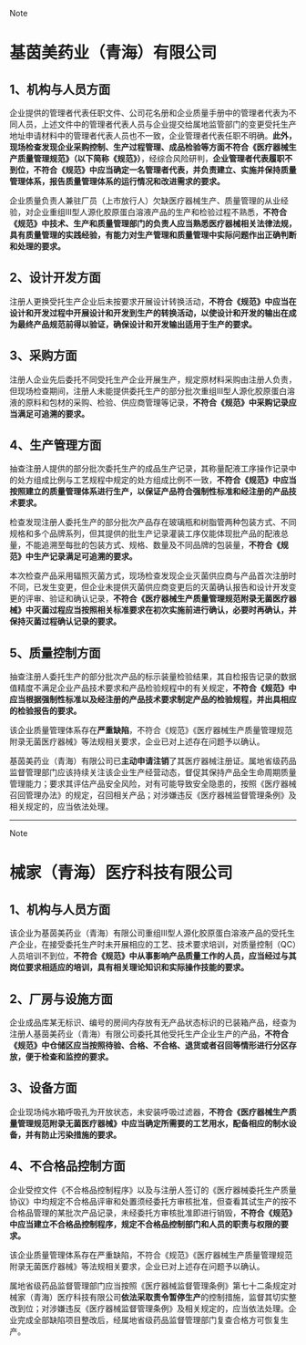 > [!NOTE]
>  # 基茵美药业（青海）有限公司

## 1、机构与人员方面

企业提供的管理者代表任职文件、公司花名册和企业质量手册中的管理者代表为不同人员，上述文件中的管理者代表人员与企业提交给属地监管部门的变更受托生产地址申请材料中的管理者代表人员也不一致，企业管理者代表任职不明确。**此外，现场检查发现企业采购控制、生产过程管理、成品检验等方面不符合《医疗器械生产质量管理规范》（以下简称《规范》）**，经综合风险研判，**企业管理者代表履职不到位，不符合《规范》中应当确定一名管理者代表，并负责建立、实施并保持质量管理体系，报告质量管理体系的运行情况和改进需求的要求。**

企业质量负责人兼驻厂员（上市放行人）欠缺医疗器械生产、质量管理的从业经验，对企业重组Ⅲ型人源化胶原蛋白溶液产品的生产和检验过程不熟悉，**不符合《规范》中技术、生产和质量管理部门的负责人应当熟悉医疗器械相关法律法规，具有质量管理的实践经验，有能力对生产管理和质量管理中实际问题作出正确判断和处理的要求。**

## 2、设计开发方面

注册人更换受托生产企业后未按要求开展设计转换活动，**不符合《规范》中应当在设计和开发过程中开展设计和开发到生产的转换活动，以使设计和开发的输出在成为最终产品规范前得以验证，确保设计和开发输出适用于生产的要求。**

## 3、采购方面

注册人企业先后委托不同受托生产企业开展生产，规定原材料采购由注册人负责，但现场检查期间，注册人未能提供委托生产的部分批次重组Ⅲ型人源化胶原蛋白溶液的原料和包材的采购、检验、供应商管理等记录，**不符合《规范》中采购记录应当满足可追溯的要求。**

## 4、生产管理方面

抽查注册人提供的部分批次委托生产的成品生产记录，其称量配液工序操作记录中的处方组成比例与工艺规程中规定的处方组成比例不一致，**不符合《规范》中应当按照建立的质量管理体系进行生产，以保证产品符合强制性标准和经注册的产品技术要求。**

检查发现注册人委托生产的部分批次产品存在玻璃瓶和树脂管两种包装方式、不同规格和多个品牌系列，但其提供的批生产记录灌装工序仅能体现批产品的配液总量，不能追溯至每批的包装方式、规格、数量及不同品牌的包装量，**不符合《规范》中生产记录满足可追溯的要求。**

本次检查产品采用辐照灭菌方式，现场检查发现企业灭菌供应商与产品首次注册时不同，已发生变更，但企业未提供灭菌供应商变更后的灭菌确认报告和设计开发变更的评审、验证和确认记录，**不符合《医疗器械生产质量管理规范附录无菌医疗器械》中灭菌过程应当按照相关标准要求在初次实施前进行确认，必要时再确认，并保持灭菌过程确认记录的要求。**

## 5、质量控制方面

抽查注册人委托生产的部分批次产品的标示装量检验结果，其自检报告记录的数据值精度不满足企业产品技术要求和产品检验规程中的有关规定，**不符合《规范》中应当根据强制性标准以及经注册的产品技术要求制定产品的检验规程，并出具相应的检验报告的要求。**

该企业质量管理体系存在**严重缺陷**，不符合《规范》《医疗器械生产质量管理规范附录无菌医疗器械》等法规相关要求，企业已对上述存在问题予以确认。

基茵美药业（青海）有限公司已**主动申请注销**了其医疗器械注册证。属地省级药品监督管理部门应该持续关注该企业生产经营动态，督促其保持产品全生命周期质量管理能力；要求其评估产品安全风险，对有可能导致安全隐患的，按照《医疗器械召回管理办法》的规定，召回相关产品；对涉嫌违反《医疗器械监督管理条例》及相关规定的，应当依法处理。

***

> [!NOTE]
>  # 械家（青海）医疗科技有限公司

## 1、机构与人员方面

该企业为基茵美药业（青海）有限公司重组III型人源化胶原蛋白溶液产品的受托生产企业，在接受委托生产时未开展相应的工艺、技术要求培训，对质量控制（QC）人员培训不到位，**不符合《规范》中从事影响产品质量工作的人员，应当经过与其岗位要求相适应的培训，具有相关理论知识和实际操作技能的要求。**

## 2、厂房与设施方面

企业成品库某无标识、编号的房间内存放有无产品状态标识的已装箱产品，经查为注册人基茵美药业（青海）有限公司委托其他受托生产企业生产的产品，**不符合《规范》中仓储区应当按照待验、合格、不合格、退货或者召回等情形进行分区存放，便于检查和监控的要求。**

## 3、设备方面

企业现场纯水箱呼吸孔为开放状态，未安装呼吸过滤器，**不符合《医疗器械生产质量管理规范附录无菌医疗器械》中应当确定所需要的工艺用水，配备相应的制水设备，并有防止污染措施的要求。**

## 4、不合格品控制方面

企业受控文件《不合格品控制程序》以及与注册人签订的《医疗器械委托生产质量协议》中均规定不合格品评审和处置须经委托方审核批准，但查看其试生产的按不合格品管理的某批次产品记录，未经委托方审核批准即进行销毁，**不符合《规范》中应当建立不合格品控制程序，规定不合格品控制部门和人员的职责与权限的要求。**

该企业质量管理体系存在严重缺陷，不符合《规范》《医疗器械生产质量管理规范附录无菌医疗器械》等法规相关要求，企业已对上述存在问题予以确认。

属地省级药品监督管理部门应当按照《医疗器械监督管理条例》第七十二条规定对械家（青海）医疗科技有限公司**依法采取责令暂停生产**的控制措施，监督其切实整改到位；对涉嫌违反《医疗器械监督管理条例》及相关规定的，应当依法处理。企业完成全部缺陷项目整改后，经属地省级药品监督管理部门复查合格方可恢复生产。